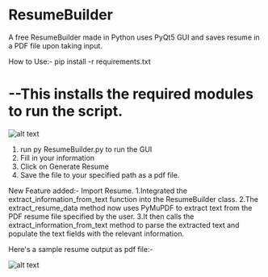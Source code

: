 # ResumeBuilder
A free ResumeBuilder made in Python uses PyQt5 GUI and saves resume in a PDF file upon taking input.

How to Use:-
pip install -r requirements.txt 

<h1> --This installs the required modules to run the script. </h1>

![alt text](https://github.com/afadeofred/ResumeBuilder/blob/main/Screenshot%202024-04-14%20085826.png)

1. run py ResumeBuilder.py to run the GUI
2. Fill in your information
3. Click on Generate Resume
4. Save the file to your specified path as a pdf file.

New Feature added:- Import Resume. 
1.Integrated the extract_information_from_text function into the ResumeBuilder class.
2.The extract_resume_data method now uses PyMuPDF to extract text from the PDF resume file specified by the user. 
3.It then calls the extract_information_from_text method to parse the extracted text and populate the text fields with the relevant information.

 Here's a sample resume output as pdf file:-

 ![alt text](https://github.com/afadeofred/ResumeBuilder/blob/main/Screenshot%202024-04-12%20145205.png)


